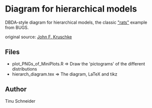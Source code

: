 Diagram for hierarchical models
=====================
DBDA-style diagram for hierarchical models, the classic ["rats"](http://www.mrc-bsu.cam.ac.uk/bugs/documentation/exampVol1/node3.html) example from BUGS.

original source: [John F. Kruschke](http://doingbayesiandataanalysis.blogspot.ch/2013/10/diagrams-for-hierarchical-models-we.html)


Files
--------
* plot_PNGs_of_MiniPlots.R => Draw the 'pictograms' of the different distributions
* hierarch_diagram.tex => The diagram, LaTeX and tikz


Author
------
Tinu Schneider

